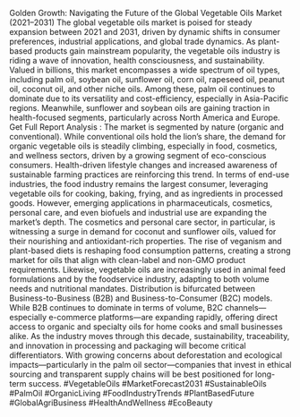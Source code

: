 Golden Growth: Navigating the Future of the Global Vegetable Oils Market (2021–2031)
The global vegetable oils market is poised for steady expansion between 2021 and 2031, driven by dynamic shifts in consumer preferences, industrial applications, and global trade dynamics. As plant-based products gain mainstream popularity, the vegetable oils industry is riding a wave of innovation, health consciousness, and sustainability.
Valued in billions, this market encompasses a wide spectrum of oil types, including palm oil, soybean oil, sunflower oil, corn oil, rapeseed oil, peanut oil, coconut oil, and other niche oils. Among these, palm oil continues to dominate due to its versatility and cost-efficiency, especially in Asia-Pacific regions. Meanwhile, sunflower and soybean oils are gaining traction in health-focused segments, particularly across North America and Europe.
Get Full Report Analysis : 
The market is segmented by nature (organic and conventional). While conventional oils hold the lion’s share, the demand for organic vegetable oils is steadily climbing, especially in food, cosmetics, and wellness sectors, driven by a growing segment of eco-conscious consumers. Health-driven lifestyle changes and increased awareness of sustainable farming practices are reinforcing this trend.
In terms of end-use industries, the food industry remains the largest consumer, leveraging vegetable oils for cooking, baking, frying, and as ingredients in processed goods. However, emerging applications in pharmaceuticals, cosmetics, personal care, and even biofuels and industrial use are expanding the market’s depth. The cosmetics and personal care sector, in particular, is witnessing a surge in demand for coconut and sunflower oils, valued for their nourishing and antioxidant-rich properties.
The rise of veganism and plant-based diets is reshaping food consumption patterns, creating a strong market for oils that align with clean-label and non-GMO product requirements. Likewise, vegetable oils are increasingly used in animal feed formulations and by the foodservice industry, adapting to both volume needs and nutritional mandates.
Distribution is bifurcated between Business-to-Business (B2B) and Business-to-Consumer (B2C) models. While B2B continues to dominate in terms of volume, B2C channels—especially e-commerce platforms—are expanding rapidly, offering direct access to organic and specialty oils for home cooks and small businesses alike.
As the industry moves through this decade, sustainability, traceability, and innovation in processing and packaging will become critical differentiators. With growing concerns about deforestation and ecological impacts—particularly in the palm oil sector—companies that invest in ethical sourcing and transparent supply chains will be best positioned for long-term success.
#VegetableOils #MarketForecast2031 #SustainableOils #PalmOil #OrganicLiving #FoodIndustryTrends #PlantBasedFuture #GlobalAgriBusiness #HealthAndWellness #EcoBeauty
